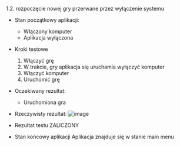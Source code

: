 1.2. rozpoczęcie nowej gry przerwane przez wyłączenie systemu

* Stan początkowy aplikacji:
  - Włączony komputer
  - Aplikacja wyłączona
* Kroki testowe
  1. Włączyć grę
  2. W trakcie, gry aplikacja się uruchamia wyłączyć komputer
  3. Włączyć komputer
  4. Uruchomić grę
* Oczekiwany rezultat:
  - Uruchomiona gra
* Rzeczywisty rezultat:
  ![image](https://github.com/user-attachments/assets/f350bc5c-4dd1-4693-bce4-e593dee4a90f)

* Rezultat testu
  ZALICZONY
* Stan końcowy aplikacji
  Aplikacja znajduje się w stanie main menu
